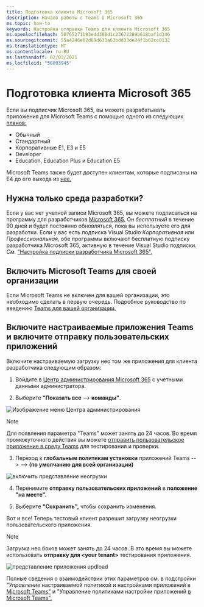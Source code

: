 ```yaml
---
title: Подготовка клиента Microsoft 365
description: Начало работы с Teams в Microsoft 365
ms.topic: how-to
keywords: Настройка отправки Teams для клиента Microsoft 365
ms.openlocfilehash: 50765271b93edd380d1c23672289b618baf1d346
ms.sourcegitcommit: 55a4246e62d69d631a63bdd33de34f1b62cc0132
ms.translationtype: MT
ms.contentlocale: ru-RU
ms.lasthandoff: 02/03/2021
ms.locfileid: "50093945"
---
```

# <a name="prepare-your-microsoft-365-tenant"></a>Подготовка клиента Microsoft 365

Если вы подписчик Microsoft 365, вы можете разрабатывать приложения для Microsoft Teams с помощью одного из следующих [планов:](https://products.office.com/business/compare-more-office-365-for-business-plans)

* Обычный
* Стандартный
* Корпоративные E1, E3 и E5
* Developer
* Education, Education Plus и Education E5

Microsoft Teams также будет доступен клиентам, которые подписаны на E4 до его выхода из [нее.](https://support.office.com//article/important-information-for-office-365-enterprise-e4-customers-f9572348-43a2-43fa-a3d8-3b6c9c042147)

## <a name="just-need-a-development-environment"></a>Нужна только среда разработки?

Если у вас нет учетной записи Microsoft 365, вы можете подписаться на программу для разработчиков [Microsoft 365.](https://developer.microsoft.com/microsoft-365/dev-program) Он *бесплатный* в течение 90 дней и будет постоянно обновляться, пока вы используете его для разработки. Если у вас есть подписка Visual Studio *Корпоративная* или *Профессиональная,* обе программы включают бесплатную подписку разработчика Microsoft 365, активную в течение Visual Studio подписки. [](https://aka.ms/MyVisualStudioBenefits) *См.* ["Настройка подписки разработчика Microsoft 365".](https://docs.microsoft.com/office/developer-program/office-365-developer-program-get-started)

## <a name="enable-microsoft-teams-for-your-organization"></a>Включить Microsoft Teams для своей организации 

Если Microsoft Teams не включен для вашей организации, это необходимо сделать в первую очередь. Подробное руководство по введению [Teams для вашей организации.](/microsoftteams/enable-features-office-365)

## <a name="enable-custom-teams-apps-and-turn-on-custom-app-uploading"></a>Включите настраиваемые приложения Teams и включите отправку пользовательских приложений

Включите настраиваемую загрузку нео том же приложения для клиента разработчика следующим образом:

1. Войдите в [Центр администрирования Microsoft 365](https://admin.microsoft.com/Adminportal/Home?source=applauncher#/homepage#/) с учетными данными администратора. 

2. Выберите **"Показать все**  -->  **команды"**. 

![Изображение меню Центра администрирования](~/assets/images/prepare-test-tenant/admin-center.png)

> [!Note] 
> Для появления параметра "Teams" может занять до 24 часов. Во время промежуточного действия вы можете [отправить пользовательское приложение в среду Teams](/microsoftteams/upload-custom-apps#validate) для тестирования и проверки.

3. Переход к **глобальным политикам установки** приложений Teams  -->    -->  **(по умолчанию для всей организации)**  

![включить представление неогрузки](~/assets/images/prepare-test-tenant/turn-on-sideload.png)

4. Перенимите **отправку пользовательских приложений** в **положение "на месте".**

5. Выберите **"Сохранить",** чтобы сохранить изменения.

Вот и все! Теперь тестовый клиент разрешит загрузку неогрузки пользовательского приложения.

> [!Note] 
> Загрузка нео боков может занять до 24 часов. В это время вы можете использовать **отправку для \<your tenant>** тестирования приложения.

![представление приложения updload](~/assets/images/prepare-test-tenant/upload-for-contoso.png)

Полные сведения о взаимодействии этих параметров см. в подстройки *"Управление* настраиваемой политикой и настройками приложений в [Microsoft Teams"](https://docs.microsoft.com/microsoftteams/teams-custom-app-policies-and-settings) и "Управление политиками настройки приложений [в Microsoft Teams".](https://docs.microsoft.com/microsoftteams/teams-app-setup-policies)
